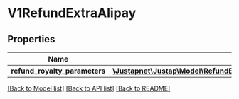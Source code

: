# V1RefundExtraAlipay

## Properties
Name | Type | Description | Notes
------------ | ------------- | ------------- | -------------
**refund_royalty_parameters** | [**\Justapnet\Justap\Model\RefundExtraAlipayOpenApiRoyaltyDetailInfoPojo[]**](RefundExtraAlipayOpenApiRoyaltyDetailInfoPojo.md) |  | [optional] 

[[Back to Model list]](../../README.md#documentation-for-models) [[Back to API list]](../../README.md#documentation-for-api-endpoints) [[Back to README]](../../README.md)



